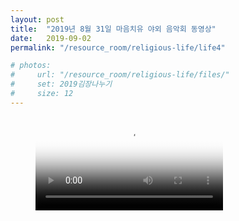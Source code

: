 ```yaml
---
layout: post
title:  "2019년 8월 31일 마음치유 야외 음악회 동영상"
date:   2019-09-02
permalink: "/resource_room/religious-life/life4"

# photos:
#     url: "/resource_room/religious-life/files/"
#     set: 2019김장나누기
#     size: 12
---
```




<figure class="video_container">
  <video controls="true" allowfullscreen="true" poster="/resource_room/religious-life/files/KakaoTalk_20190831_203315882.png">
    <source src="/resource_room/religious-life/files/KakaoTalk_20190831_203315882.mp4" type="video/mp4">    
  </video>
</figure>
<!-- ![](/resource_room/religious-life/files/KakaoTalk_20190831_203315882.mp4) -->
